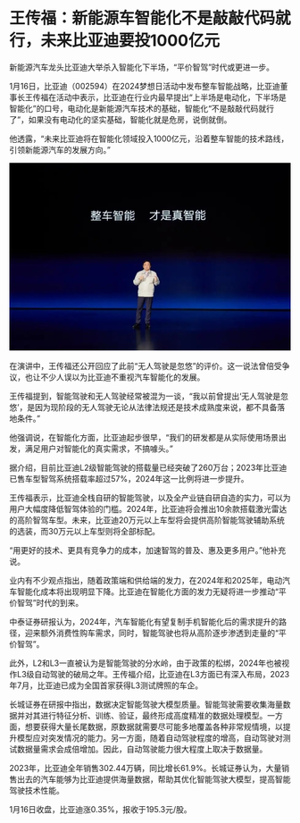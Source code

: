# 王传福：新能源车智能化不是敲敲代码就行，未来比亚迪要投1000亿元

新能源汽车龙头比亚迪大举杀入智能化下半场，“平价智驾”时代或更进一步。

1月16日，比亚迪（002594）在2024梦想日活动中发布整车智能战略，比亚迪董事长王传福在活动中表示，比亚迪在行业内最早提出“上半场是电动化，下半场是智能化”的口号，电动化是新能源汽车技术的基础，智能化“不是敲敲代码就行了”，如果没有电动化的坚实基础，智能化就是危房，说倒就倒。

他透露，“未来比亚迪将在智能化领域投入1000亿元，沿着整车智能的技术路线，引领新能源汽车的发展方向。”

![8a5cf5cc9ae9a9b9c06937c79b742cae.jpg](https://raw.githubusercontent.com/qqhsx/qqnews_image/main/2024/01/17/王传福：新能源车智能化不是敲敲代码就行，未来比亚迪要投1000亿元/8a5cf5cc9ae9a9b9c06937c79b742cae.jpg)

在演讲中，王传福还公开回应了此前“无人驾驶是忽悠”的评价。这一说法曾倍受争议，也让不少人误以为比亚迪不重视汽车智能化的发展。

王传福提到，智能驾驶和无人驾驶经常被混为一谈，“我以前曾提出‘无人驾驶是忽悠’，是因为现阶段的无人驾驶无论从法律法规还是技术成熟度来说，都不具备落地条件。”

他强调说，在智能化方面，比亚迪起步很早，“我们的研发都是从实际使用场景出发，满足用户对智能化的真实需求，不搞噱头。”

据介绍，目前比亚迪L2级智能驾驶的搭载量已经突破了260万台；2023年比亚迪已售车型智驾系统搭载率超过57%，2024年这一比例将进一步提升。

王传福表示，比亚迪全栈自研的智能驾驶，以及全产业链自研自造的实力，可以为用户大幅度降低智驾体验的门槛。2024年，比亚迪将会推出10余款搭载激光雷达的高阶智驾车型。未来，比亚迪20万元以上车型将会提供高阶智能驾驶辅助系统的选装，而30万元以上车型则将全部标配。

“用更好的技术、更具有竞争力的成本，加速智驾的普及、惠及更多用户。”他补充说。

业内有不少观点指出，随着政策端和供给端的发力，在2024年和2025年，电动汽车智能化成本将出现明显下降。比亚迪在智能化方面的发力无疑将进一步推动“平价智驾”时代的到来。

中泰证券研报认为，2024年，汽车智能化有望复制手机智能化后的需求提升的路径，迎来额外消费性购车需求，同时，智能驾驶也将从高阶逐步渗透到走量的“平价智驾”。

此外，L2和L3一直被认为是智能驾驶的分水岭，由于政策的松绑，2024年也被视作L3级自动驾驶的破局之年。王传福介绍，比亚迪在L3方面已有深入布局，2023年7月，比亚迪已成为全国首家获得L3测试牌照的车企。

长城证券在研报中指出，数据决定智能驾驶大模型质量。智能驾驶需要收集海量数据并对其进行特征分析、训练、验证，最终形成高度精准的数据处理模型。一方面，想要获得大量长尾数据，原数据就需要尽可能多地覆盖各种非常规情境，以提升模型应对突发情况的能力。另一方面，随着自动驾驶程度的增高，自动驾驶对测试数据量需求会成倍增加。因此，自动驾驶能力很大程度上取决于数据量。

2023年，比亚迪全年销售302.44万辆，同比增长61.9%。长城证券认为，大量销售出去的汽车能够为比亚迪提供海量数据，帮助其优化智能驾驶大模型，提高智能驾驶技术性能。

1月16日收盘，比亚迪涨0.35%，报收于195.3元/股。

